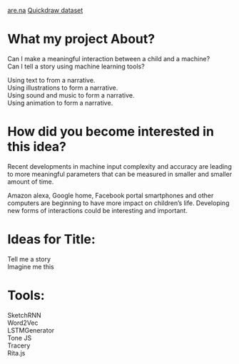 [are.na](https://www.are.na/itay-niv/tell-me-a-story-mctz38_fpi0)
[Quickdraw dataset](https://quickdraw.withgoogle.com/data/jacket)


# What my project About?

Can I make a meaningful interaction between a child and a machine? \
Can I tell a story using machine learning tools? 

Using text to from a narrative. \
Using illustrations to form a narrative. \
Using sound and music to form a narrative. \
Using animation to form a narrative. 

# How did you become interested in this idea?
Recent developments in machine input complexity and accuracy are leading to more meaningful parameters that can be measured in smaller and smaller amount of time.  

Amazon alexa, Google home, Facebook portal smartphones and other computers are beginning to have more impact on children’s life. Developing new forms of interactions could be interesting and important. 

# Ideas for Title:
Tell me a story \
Imagine me this 

# Tools:
SketchRNN \
Word2Vec \
LSTMGenerator \
Tone JS \
Tracery \
Rita.js 
